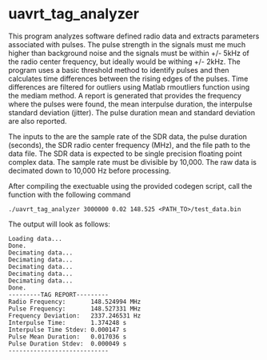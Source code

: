 # uavrt_tag_analyzer

This program analyzes software defined radio data and extracts parameters associated with pulses. The pulse strength in the signals must me much higher than background noise and the signals must be within +/- 5kHz of the radio center frequency, but ideally would be withing +/- 2kHz. The program uses a basic threshold method to identify pulses and then calculates time differences between the rising edges of the pulses. Time differences are filtered for outliers using Matlab rmoutliers function using the mediam method. A report is generated that provides the frequency where the pulses were found, the mean interpulse duration, the interpulse standard deviation (jitter). The pulse duration mean and standard deviation are also reported.  

The inputs to the are the sample rate of the SDR data, the pulse duration (seconds), the SDR radio center frequency (MHz), and the file path to the data file. The SDR data is expected to be single precision floating point complex data. The sample rate must be divisible by 10,000. The raw data is decimated down to 10,000 Hz before processing.  

After compiling the exectuable using the provided codegen script, call the function with the following command
```
./uavrt_tag_analyzer 3000000 0.02 148.525 <PATH_TO>/test_data.bin
```
The output will look as follows:
```
Loading data...
Done.
Decimating data...
Decimating data...
Decimating data...
Decimating data...
Decimating data...
Done.
---------TAG REPORT---------
Radio Frequency:       148.524994 MHz
Pulse Frequency:       148.527331 MHz
Frequency Deviation:   2337.246531 Hz
Interpulse Time:       1.374248 s
Interpulse Time Stdev: 0.000147 s
Pulse Mean Duration:   0.017036 s
Pulse Duration Stdev:  0.000049 s
----------------------------

```
